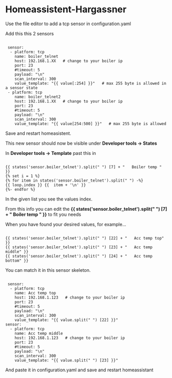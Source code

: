 # Homeassistent-Hargassner

Use the file editor to add a tcp sensor in configuration.yaml 

Add this this 2 sensors

<code>
 sensor:
  - platform: tcp
    name: boiler_telnet
    host: 192.168.1.XX   # change to your boiler ip
    port: 23
    #timeout: 5
    payload: "\n"
    scan_interval: 300   
    value_template: "{{ value[:254] }}"   # max 255 byte is allowed in a sensor state
 - platform: tcp
    name: boiler_telnet2
    host: 192.168.1.XX   # change to your boiler ip
    port: 23
    #timeout: 5
    payload: "\n"
    scan_interval: 300       
    value_template: "{{ value[254:500] }}"   # max 255 byte is allowed
</code>

Save and restart homeasistent.

This new sensor should now be visible under **Developer tools -> States**

In **Developer tools -> Template** past this in

<code>
{{ states('sensor.boiler_telnet').split(" ") [7] + "   Boiler temp " }}
{% set i = 1 %}
{% for item in states('sensor.boiler_telnet').split(" ") -%}
{{ loop.index }} {{  item + '\n' }}
{%- endfor %}
</code>

In the given list you see the values index. 

From this info you can edit the **{{ states('sensor.boiler_telnet').split(" ") [7] + "   Boiler temp " }}** to fit you needs

When you have found your desired values, for example...

<code>
{{ states('sensor.boiler_telnet').split(" ") [22] + "   Acc temp top" }}
{{ states('sensor.boiler_telnet').split(" ") [23] + "   Acc temp middle" }}
{{ states('sensor.boiler_telnet').split(" ") [24] + "   Acc temp bottom" }}
</code>


You can match it in this sensor skeleton.

<code>
 sensor:
  - platform: tcp
    name: Acc temp top
    host: 192.168.1.123   # change to your boiler ip
    port: 23
    #timeout: 5
    payload: "\n"
    scan_interval: 300   
    value_template: "{{ value.split(" ") [22] }}"   
sensor:
  - platform: tcp
    name: Acc temp middle
    host: 192.168.1.123   # change to your boiler ip
    port: 23
    #timeout: 5
    payload: "\n"
    scan_interval: 300   
    value_template: "{{ value.split(" ") [23] }}"   
</code>

And paste it in configuration.yaml and save and restart homeassistant
